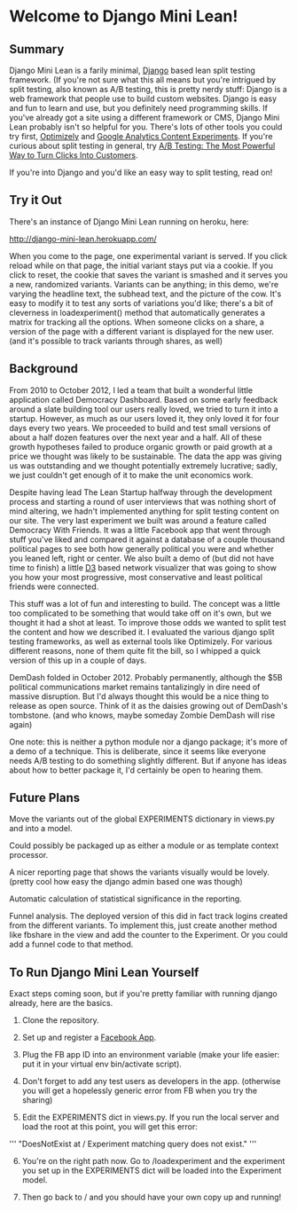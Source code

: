Welcome to Django Mini Lean!
============================

Summary
-------
Django Mini Lean is a farily minimal, [Django](https://www.djangoproject.com/) based lean split testing framework. (If you're not sure what this all means but you're intrigued by split testing, also known as A/B testing, this is pretty nerdy stuff: Django is a web framework that people use to build custom websites. Django is easy and fun to learn and use, but you definitely need programming skills. If you've already got a site using a different framework or CMS, Django Mini Lean probably isn't so helpful for you. There's lots of other tools you could try first, [Optimizely](https://www.optimizely.com/) and [Google Analytics Content Experiments](https://support.google.com/analytics/answer/1745152?hl=en). If you're curious about split testing in general, try [A/B Testing: The Most Powerful Way to Turn Clicks Into Customers](http://www.amazon.com/Testing-Most-Powerful-Clicks-Customers/dp/1118536096).

If you're into Django and you'd like an easy way to split testing, read on!

Try it Out
----------

There's an instance of Django Mini Lean running on heroku, here:

http://django-mini-lean.herokuapp.com/

When you come to the page, one experimental variant is served. If you click reload while on that page, the initial variant stays put via a cookie. If you click to reset, the cookie that saves the variant is smashed and it serves you a new, randomized variants. Variants can be anything; in this demo, we're varying the headline text, the subhead text, and the picture of the cow. It's easy to modify it to test any sorts of variations you'd like; there's a bit of cleverness in loadexperiment() method that automatically generates a matrix for tracking all the options. When someone clicks on a share, a version of the page with a different variant is displayed for the new user. (and it's possible to track variants through shares, as well)

Background
----------

From 2010 to October 2012, I led a team that built a wonderful little application called Democracy Dashboard. Based on some early feedback around a slate building tool our users really loved, we tried to turn it into a startup. However, as much as our users loved it, they only loved it for four days every two years. We proceeded to build and test small versions of about a half dozen features over the next year and a half. All of these growth hypotheses failed to produce organic growth or paid growth at a price we thought was likely to be sustainable. The data the app was giving us was outstanding and we thought potentially extremely lucrative; sadly, we just couldn't get enough of it to make the unit economics work.

Despite having lead The Lean Startup halfway through the development process and starting a round of user interviews that was nothing short of mind altering, we hadn't implemented anything for split testing content on our site. The very last experiment we built was around a feature called Democracy With Friends. It was a little Facebook app that went through stuff you've liked and compared it against a database of a couple thousand political pages to see both how generally political you were and whether you leaned left, right or center. We also built a demo of (but did not have time to finish) a little [D3](http://d3js.org/) based network visualizer that was going to show you how your most progressive, most conservative and least political friends were connected.

This stuff was a lot of fun and interesting to build. The concept was a little too complicated to be something that would take off on it's own, but we thought it had a shot at least. To improve those odds we wanted to split test the content and how we described it. I evaluated the various django split testing frameworks, as well as external tools like Optimizely. For various different reasons, none of them quite fit the bill, so I whipped a quick version of this up in a couple of days.

DemDash folded in October 2012. Probably permanently, although the $5B political communications market remains tantalizingly in dire need of massive disruption. But I'd always thought this would be a nice thing to release as open source. Think of it as the daisies growing out of DemDash's tombstone. (and who knows, maybe someday Zombie DemDash will rise again)

One note: this is neither a python module nor a django package; it's more of a demo of a technique. This is deliberate, since it seems like everyone needs A/B testing to do something slightly different. But if anyone has ideas about how to better package it, I'd certainly be open to hearing them.

Future Plans
------------

Move the variants out of the global EXPERIMENTS dictionary in views.py and into a model.

Could possibly be packaged up as either a module or as template context processor.

A nicer reporting page that shows the variants visually would be lovely. (pretty cool how easy the django admin based one was though)

Automatic calculation of statistical significance in the reporting.

Funnel analysis. The deployed version of this did in fact track logins created from the different variants. To implement this, just create another method like fbshare in the view and add the counter to the Experiment. Or you could add a funnel code to that method.


To Run Django Mini Lean Yourself
--------------------------------

Exact steps coming soon, but if you're pretty familiar with running django already, here are the basics.

1. Clone the repository.

2. Set up and register a [Facebook App](https://developers.facebook.com/apps).

3. Plug the FB app ID into an environment variable (make your life easier: put it in your virtual env bin/activate script).

4. Don't forget to add any test users as developers in the app. (otherwise you will get a hopelessly generic error from FB when you try the sharing)

5. Edit the EXPERIMENTS dict in views.py. If you run the local server and load the root at this point, you will get this error:

'''
"DoesNotExist at /
Experiment matching query does not exist."
'''

6. You're on the right path now. Go to /loadexperiment and the experiment you set up in the EXPERIMENTS dict will be loaded into the Experiment model.

7. Then go back to / and you should have your own copy up and running!

